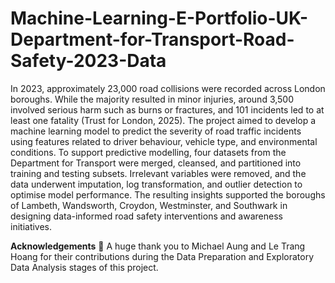 # Machine-Learning-E-Portfolio-UK-Department-for-Transport-Road-Safety-2023-Data


In 2023, approximately 23,000 road collisions were recorded across London boroughs. While the majority resulted in minor injuries, around 3,500 involved serious harm such as burns or fractures, and 101 incidents led to at least one fatality (Trust for London, 2025). The project aimed to develop a machine learning model to predict the severity of road traffic incidents using features related to driver behaviour, vehicle type, and environmental conditions.
To support predictive modelling, four datasets from the Department for Transport were merged, cleansed, and partitioned into training and testing subsets. Irrelevant variables were removed, and the data underwent imputation, log transformation, and outlier detection to optimise model performance. The resulting insights supported the boroughs of Lambeth, Wandsworth, Croydon, Westminster, and Southwark in designing data-informed road safety interventions and awareness initiatives.




**Acknowledgements** 🙏
A huge thank you to Michael Aung and Le Trang Hoang for their contributions during the Data Preparation and Exploratory Data Analysis stages of this project.
